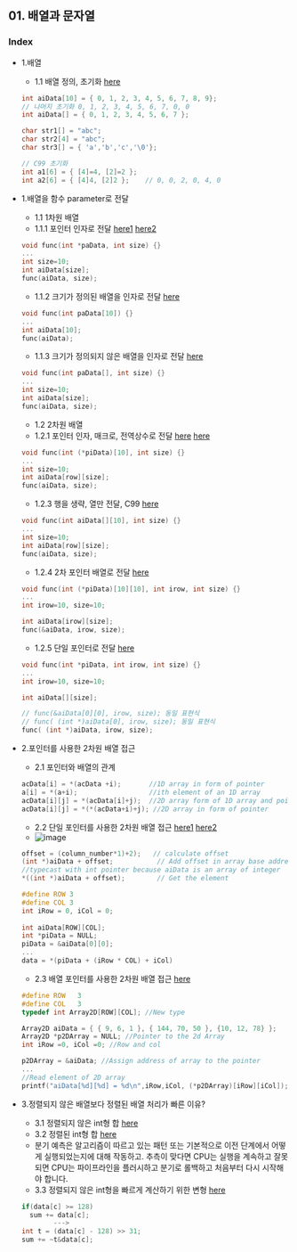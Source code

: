 ## 01. 배열과 문자열
### Index
* 1.배열
  * 1.1 배열 정의, 초기화 [here](https://github.com/csbyun-data/C-Programming/blob/main/chap02/Arrays_and_Strings_in_C/Array_Initialize1.c)
  ```c
  int aiData[10] = { 0, 1, 2, 3, 4, 5, 6, 7, 8, 9};
  // 나머지 초기화 0, 1, 2, 3, 4, 5, 6, 7, 0, 0 
  int aiData[] = { 0, 1, 2, 3, 4, 5, 6, 7 };

  char str1[] = "abc";
  char str2[4] = "abc";
  char str3[] = { 'a','b','c','\0'};

  // C99 초기화
  int a1[6] = { [4]=4, [2]=2 };
  int a2[6] = { [4]4, [2]2 };    // 0, 0, 2, 0, 4, 0
  ```

* 1.배열을 함수 parameter로 전달 
  * 1.1 1차원 배열
  * 1.1.1 포인터 인자로 전달  [here1](https://github.com/csbyun-data/C-Programming/blob/main/chap02/Arrays_and_Strings_in_C/Transfer_one_dimension_pointer1.c) 
[here2](https://github.com/csbyun-data/C-Programming/blob/main/chap02/Arrays_and_Strings_in_C/Transfer_one_dimension_pointer2.c)
  ```c
  void func(int *paData, int size) {}
  ...
  int size=10;
  int aiData[size];
  func(aiData, size);
  ```
   * 1.1.2 크기가 정의된 배열을 인자로 전달 [here](https://github.com/csbyun-data/C-Programming/blob/main/chap02/Arrays_and_Strings_in_C/Transfer_one_dimension1.c)
  ```c
  void func(int paData[10]) {}
  ...
  int aiData[10];
  func(aiData);
  ```
   * 1.1.3 크기가 정의되지 않은 배열을 인자로 전달 [here](https://github.com/csbyun-data/C-Programming/blob/main/chap02/Arrays_and_Strings_in_C/Transfer_one_dimension2.c)
  ```c
  void func(int paData[], int size) {}
  ...
  int size=10;
  int aiData[size];
  func(aiData, size);
  ```
  * 1.2 2차원 배열
   * 1.2.1 포인터 인자, 매크로, 전역상수로 전달 [here](https://github.com/csbyun-data/C-Programming/blob/main/chap02/Arrays_and_Strings_in_C/Transfer_two_dimension_pointer1.c) [here](https://github.com/csbyun-data/C-Programming/blob/main/chap02/Arrays_and_Strings_in_C/Transfer_two_dimension_pointer2.c)
   ```c
  void func(int (*piData)[10], int size) {}
  ...
  int size=10;
  int aiData[row][size];
  func(aiData, size);
  ```    
   * 1.2.3 행을 생략, 열만 전달, C99 [here](https://github.com/csbyun-data/C-Programming/blob/main/chap02/Arrays_and_Strings_in_C/Transfer_two_dimension1.c)
   ```c
  void func(int aiData[][10], int size) {}
  ...
  int size=10;
  int aiData[row][size];
  func(aiData, size);
  ```         
   * 1.2.4 2차 포인터 배열로 전달 [here](https://github.com/csbyun-data/C-Programming/blob/main/chap02/Arrays_and_Strings_in_C/Transfer_two_dimension2.c)
   ```c
  void func(int (*piData)[10][10], int irow, int size) {}
  ...
  int irow=10, size=10;
   
  int aiData[irow][size];
  func(&aiData, irow, size);
  ```
   * 1.2.5 단일 포인터로 전달 [here](https://github.com/csbyun-data/C-Programming/blob/main/chap02/Arrays_and_Strings_in_C/Transfer_two_dimension3.c)
   ```c
  void func(int *piData, int irow, int size) {}
  ...
  int irow=10, size=10;
   
  int aiData[][size];
   
  // func(&aiData[0][0], irow, size); 동일 표현식
  // func( (int *)aiData[0], irow, size); 동일 표현식
  func( (int *)aiData, irow, size);
  ```

* 2.포인터를 사용한 2차원 배열 접근
   * 2.1 포인터와 배열의 관계
  ```c
  acData[i] = *(acData +i);       //1D array in form of pointer
  a[i] = *(a+i);                  //ith element of an 1D array
  acData[i][j] = *(acData[i]+j);  //2D array form of 1D array and pointer
  acData[i][j] = *(*(acData+i)+j); //2D array in form of pointer
  ``` 
   * 2.2 단일 포인터를 사용한 2차원 배열 접근 [here1](https://github.com/csbyun-data/C-Programming/blob/main/chap02/Arrays_and_Strings_in_C/two_dimension_using_pointers.c) [here2](https://github.com/csbyun-data/C-Programming/blob/main/chap02/Arrays_and_Strings_in_C/two_dimension_using_pointers2.c)
   * ![image](https://github.com/user-attachments/assets/0490cef6-23bc-49a6-94e2-6c16aa93a23b)
  ```c
  offset = (column_number*1)+2);   // calculate offset
  (int *)aiData + offset;           // Add offset in array base address
  //typecast with int pointer because aiData is an array of integer
  *((int *)aiData + offset);        // Get the element
  ```
  ```c
  #define ROW 3
  #define COL 3
  int iRow = 0, iCol = 0;
 
  int aiData[ROW][COL];
  int *piData = NULL;
  piData = &aiData[0][0];  
  ...
  data = *(piData + (iRow * COL) + iCol)
  ```
   * 2.3 배열 포인터를 사용한 2차원 배열 접근 [here](https://github.com/csbyun-data/C-Programming/blob/main/chap02/Arrays_and_Strings_in_C/two_dimension_using_pointers3.c)
  ```c
  #define ROW   3
  #define COL   3
  typedef int Array2D[ROW][COL]; //New type

  Array2D aiData = { { 9, 6, 1 }, { 144, 70, 50 }, {10, 12, 78} };
  Array2D *p2DArray = NULL; //Pointer to the 2d Array
  int iRow =0, iCol =0; //Row and col

  p2DArray = &aiData; //Assign address of array to the pointer
  ...
  //Read element of 2D array
  printf("aiData[%d][%d] = %d\n",iRow,iCol, (*p2DArray)[iRow][iCol]);
  ```   
* 3.정렬되지 않은 배열보다 정렬된 배열 처리가 빠른 이유?
   * 3.1 정렬되지 않은 int형 합 [here](https://github.com/csbyun-data/C-Programming/blob/main/chap02/Arrays_and_Strings_in_C/Unsorted_Array.c)
   * 3.2 정렬된 int형 합 [here](https://github.com/csbyun-data/C-Programming/blob/main/chap02/Arrays_and_Strings_in_C/Sorted_Array.c)
   * 분기 예측은 알고리즘이 따르고 있는 패턴 또는 기본적으로 이전 단계에서 어떻게 실행되었는지에 대해 작동하고. 추측이 맞다면 CPU는 실행을 계속하고 잘못되면 CPU는 파이프라인을 플러시하고 분기로 롤백하고 처음부터 다시 시작해야 합니다.
   * 3.3 정렬되지 않은 int형을 빠르게 계산하기 위한 변형 [here](https://github.com/csbyun-data/C-Programming/blob/main/chap02/Arrays_and_Strings_in_C/Unsorted_Array2.c)
  ```c
  if(data[c] >= 128)
    sum += data[c];
          --->
  int t = (data[c] - 128) >> 31;
  sum += ~t&data[c];
  ``` 
